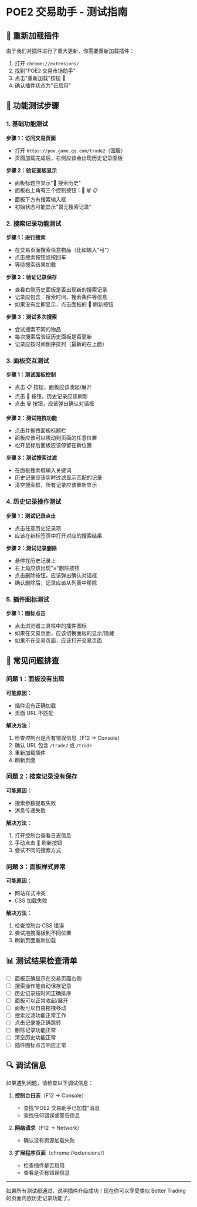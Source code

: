 # POE2 交易助手 - 测试指南

## 🔧 重新加载插件

由于我们对插件进行了重大更新，你需要重新加载插件：

1. 打开 `chrome://extensions/`
2. 找到"POE2 交易市场助手"
3. 点击"重新加载"按钮 🔄
4. 确认插件状态为"已启用"

## 🧪 功能测试步骤

### 1. 基础功能测试

**步骤 1：访问交易页面**

-   打开 `https://poe.game.qq.com/trade2`（国服）
-   页面加载完成后，右侧应该会出现历史记录面板

**步骤 2：验证面板显示**

-   面板标题应显示"🏺 搜索历史"
-   面板右上角有三个控制按钮：🔄 🗑️ 📋
-   面板下方有搜索输入框
-   初始状态可能显示"暂无搜索记录"

### 2. 搜索记录功能测试

**步骤 1：进行搜索**

-   在交易页面搜索任意物品（比如输入"弓"）
-   点击搜索按钮或按回车
-   等待搜索结果加载

**步骤 2：验证记录保存**

-   查看右侧历史面板是否出现新的搜索记录
-   记录应包含：搜索时间、搜索条件等信息
-   如果没有立即显示，点击面板的 🔄 刷新按钮

**步骤 3：测试多次搜索**

-   尝试搜索不同的物品
-   每次搜索后验证历史面板是否更新
-   记录应按时间倒序排列（最新的在上面）

### 3. 面板交互测试

**步骤 1：测试面板控制**

-   点击 📋 按钮，面板应该收起/展开
-   点击 🔄 按钮，历史记录应该刷新
-   点击 🗑️ 按钮，应该弹出确认对话框

**步骤 2：测试拖拽功能**

-   点击并拖拽面板标题栏
-   面板应该可以移动到页面的任意位置
-   松开鼠标后面板应该停留在新位置

**步骤 3：测试搜索过滤**

-   在面板搜索框输入关键词
-   历史记录应该实时过滤显示匹配的记录
-   清空搜索框，所有记录应该重新显示

### 4. 历史记录操作测试

**步骤 1：测试记录点击**

-   点击任意历史记录项
-   应该在新标签页中打开对应的搜索结果

**步骤 2：测试记录删除**

-   悬停在历史记录上
-   右上角应该出现"×"删除按钮
-   点击删除按钮，应该弹出确认对话框
-   确认删除后，记录应该从列表中移除

### 5. 插件图标测试

**步骤 1：图标点击**

-   点击浏览器工具栏中的插件图标
-   如果在交易页面，应该切换面板的显示/隐藏
-   如果不在交易页面，应该打开交易页面

## 🐛 常见问题排查

### 问题 1：面板没有出现

**可能原因：**

-   插件没有正确加载
-   页面 URL 不匹配

**解决方法：**

1. 检查控制台是否有错误信息（F12 → Console）
2. 确认 URL 包含 `/trade2` 或 `/trade`
3. 重新加载插件
4. 刷新页面

### 问题 2：搜索记录没有保存

**可能原因：**

-   搜索参数提取失败
-   消息传递失败

**解决方法：**

1. 打开控制台查看日志信息
2. 手动点击 🔄 刷新按钮
3. 尝试不同的搜索方式

### 问题 3：面板样式异常

**可能原因：**

-   网站样式冲突
-   CSS 加载失败

**解决方法：**

1. 检查控制台 CSS 错误
2. 尝试拖拽面板到不同位置
3. 刷新页面重新加载

## 📊 测试结果检查清单

-   [ ] 面板正确显示在交易页面右侧
-   [ ] 搜索操作能自动保存记录
-   [ ] 历史记录按时间正确排序
-   [ ] 面板可以正常收起/展开
-   [ ] 面板可以自由拖拽移动
-   [ ] 搜索过滤功能正常工作
-   [ ] 点击记录能正确跳转
-   [ ] 删除记录功能正常
-   [ ] 清空历史功能正常
-   [ ] 插件图标点击响应正常

## 🔍 调试信息

如果遇到问题，请检查以下调试信息：

1. **控制台日志**（F12 → Console）

    - 查找"POE2 交易助手已加载"消息
    - 查找任何错误或警告信息

2. **网络请求**（F12 → Network）

    - 确认没有资源加载失败

3. **扩展程序页面**（chrome://extensions/）
    - 检查插件是否启用
    - 查看是否有错误信息

---

如果所有测试都通过，说明插件升级成功！现在你可以享受类似 Better Trading 的页面内嵌历史记录功能了。
